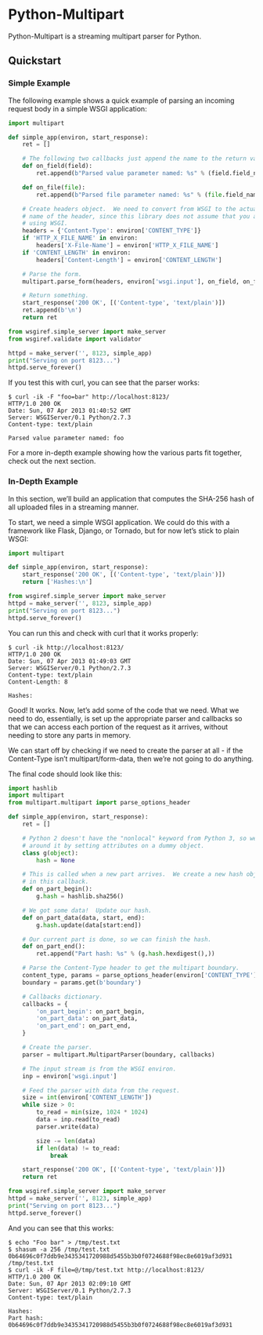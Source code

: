 # Python-Multipart

Python-Multipart is a streaming multipart parser for Python.

## Quickstart

### Simple Example

The following example shows a quick example of parsing an incoming request body in a simple WSGI application:

```python
import multipart

def simple_app(environ, start_response):
    ret = []

    # The following two callbacks just append the name to the return value.
    def on_field(field):
        ret.append(b"Parsed value parameter named: %s" % (field.field_name,))

    def on_file(file):
        ret.append(b"Parsed file parameter named: %s" % (file.field_name,))

    # Create headers object.  We need to convert from WSGI to the actual
    # name of the header, since this library does not assume that you are
    # using WSGI.
    headers = {'Content-Type': environ['CONTENT_TYPE']}
    if 'HTTP_X_FILE_NAME' in environ:
        headers['X-File-Name'] = environ['HTTP_X_FILE_NAME']
    if 'CONTENT_LENGTH' in environ:
        headers['Content-Length'] = environ['CONTENT_LENGTH']

    # Parse the form.
    multipart.parse_form(headers, environ['wsgi.input'], on_field, on_file)

    # Return something.
    start_response('200 OK', [('Content-type', 'text/plain')])
    ret.append(b'\n')
    return ret

from wsgiref.simple_server import make_server
from wsgiref.validate import validator

httpd = make_server('', 8123, simple_app)
print("Serving on port 8123...")
httpd.serve_forever()
```

If you test this with curl, you can see that the parser works:

```console
$ curl -ik -F "foo=bar" http://localhost:8123/
HTTP/1.0 200 OK
Date: Sun, 07 Apr 2013 01:40:52 GMT
Server: WSGIServer/0.1 Python/2.7.3
Content-type: text/plain

Parsed value parameter named: foo
```

For a more in-depth example showing how the various parts fit together, check out the next section.

### In-Depth Example

In this section, we’ll build an application that computes the SHA-256 hash of all uploaded files in a streaming manner.

To start, we need a simple WSGI application. We could do this with a framework like Flask, Django, or Tornado, but for now let’s stick to plain WSGI:

```python
import multipart

def simple_app(environ, start_response):
    start_response('200 OK', [('Content-type', 'text/plain')])
    return ['Hashes:\n']

from wsgiref.simple_server import make_server
httpd = make_server('', 8123, simple_app)
print("Serving on port 8123...")
httpd.serve_forever()
```

You can run this and check with curl that it works properly:

```console
$ curl -ik http://localhost:8123/
HTTP/1.0 200 OK
Date: Sun, 07 Apr 2013 01:49:03 GMT
Server: WSGIServer/0.1 Python/2.7.3
Content-type: text/plain
Content-Length: 8

Hashes:
```

Good! It works. Now, let’s add some of the code that we need. What we need to do, essentially, is set up the appropriate parser and callbacks so that we can access each portion of the request as it arrives, without needing to store any parts in memory.

We can start off by checking if we need to create the parser at all - if the Content-Type isn’t multipart/form-data, then we’re not going to do anything.

The final code should look like this:

```python
import hashlib
import multipart
from multipart.multipart import parse_options_header

def simple_app(environ, start_response):
    ret = []

    # Python 2 doesn't have the "nonlocal" keyword from Python 3, so we get
    # around it by setting attributes on a dummy object.
    class g(object):
        hash = None

    # This is called when a new part arrives.  We create a new hash object
    # in this callback.
    def on_part_begin():
        g.hash = hashlib.sha256()

    # We got some data!  Update our hash.
    def on_part_data(data, start, end):
        g.hash.update(data[start:end])

    # Our current part is done, so we can finish the hash.
    def on_part_end():
        ret.append("Part hash: %s" % (g.hash.hexdigest(),))

    # Parse the Content-Type header to get the multipart boundary.
    content_type, params = parse_options_header(environ['CONTENT_TYPE'])
    boundary = params.get(b'boundary')

    # Callbacks dictionary.
    callbacks = {
        'on_part_begin': on_part_begin,
        'on_part_data': on_part_data,
        'on_part_end': on_part_end,
    }

    # Create the parser.
    parser = multipart.MultipartParser(boundary, callbacks)

    # The input stream is from the WSGI environ.
    inp = environ['wsgi.input']

    # Feed the parser with data from the request.
    size = int(environ['CONTENT_LENGTH'])
    while size > 0:
        to_read = min(size, 1024 * 1024)
        data = inp.read(to_read)
        parser.write(data)

        size -= len(data)
        if len(data) != to_read:
            break

    start_response('200 OK', [('Content-type', 'text/plain')])
    return ret

from wsgiref.simple_server import make_server
httpd = make_server('', 8123, simple_app)
print("Serving on port 8123...")
httpd.serve_forever()
```

And you can see that this works:

```console
$ echo "Foo bar" > /tmp/test.txt
$ shasum -a 256 /tmp/test.txt
0b64696c0f7ddb9e3435341720988d5455b3b0f0724688f98ec8e6019af3d931  /tmp/test.txt
$ curl -ik -F file=@/tmp/test.txt http://localhost:8123/
HTTP/1.0 200 OK
Date: Sun, 07 Apr 2013 02:09:10 GMT
Server: WSGIServer/0.1 Python/2.7.3
Content-type: text/plain

Hashes:
Part hash: 0b64696c0f7ddb9e3435341720988d5455b3b0f0724688f98ec8e6019af3d931
```
